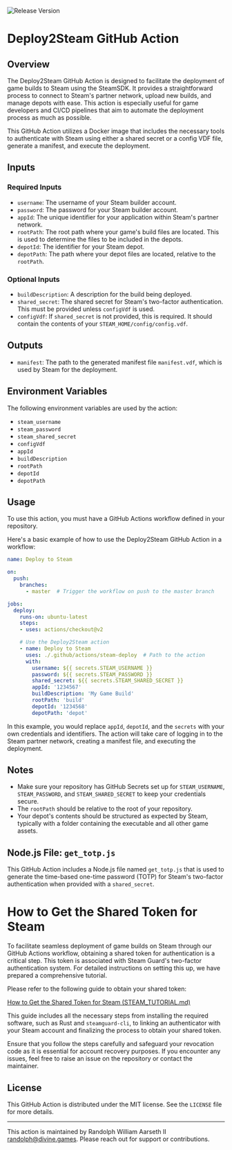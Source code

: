 ![Release Version](https://img.shields.io/github/v/release/Bioblaze/deploy2steam)

# Deploy2Steam GitHub Action

## Overview

The Deploy2Steam GitHub Action is designed to facilitate the deployment of game builds to Steam using the SteamSDK. It provides a straightforward process to connect to Steam's partner network, upload new builds, and manage depots with ease. This action is especially useful for game developers and CI/CD pipelines that aim to automate the deployment process as much as possible.

This GitHub Action utilizes a Docker image that includes the necessary tools to authenticate with Steam using either a shared secret or a config VDF file, generate a manifest, and execute the deployment.

## Inputs

### Required Inputs

- `username`: The username of your Steam builder account.
- `password`: The password for your Steam builder account.
- `appId`: The unique identifier for your application within Steam's partner network.
- `rootPath`: The root path where your game's build files are located. This is used to determine the files to be included in the depots.
- `depotId`: The identifier for your Steam depot.
- `depotPath`: The path where your depot files are located, relative to the `rootPath`.

### Optional Inputs

- `buildDescription`: A description for the build being deployed.
- `shared_secret`: The shared secret for Steam's two-factor authentication. This must be provided unless `configVdf` is used.
- `configVdf`: If `shared_secret` is not provided, this is required. It should contain the contents of your `STEAM_HOME/config/config.vdf`.

## Outputs

- `manifest`: The path to the generated manifest file `manifest.vdf`, which is used by Steam for the deployment.

## Environment Variables

The following environment variables are used by the action:

- `steam_username`
- `steam_password`
- `steam_shared_secret`
- `configVdf`
- `appId`
- `buildDescription`
- `rootPath`
- `depotId`
- `depotPath`

## Usage

To use this action, you must have a GitHub Actions workflow defined in your repository.

Here's a basic example of how to use the Deploy2Steam GitHub Action in a workflow:

```yaml
name: Deploy to Steam

on:
  push:
    branches:
      - master  # Trigger the workflow on push to the master branch

jobs:
  deploy:
    runs-on: ubuntu-latest
    steps:
    - uses: actions/checkout@v2

    # Use the Deploy2Steam action
    - name: Deploy to Steam
      uses: ./.github/actions/steam-deploy  # Path to the action
      with:
        username: ${{ secrets.STEAM_USERNAME }}
        password: ${{ secrets.STEAM_PASSWORD }}
        shared_secret: ${{ secrets.STEAM_SHARED_SECRET }}
        appId: '1234567'
        buildDescription: 'My Game Build'
        rootPath: 'build'
        depotId: '1234568'
        depotPath: 'depot'
```

In this example, you would replace `appId`, `depotId`, and the `secrets` with your own credentials and identifiers. The action will take care of logging in to the Steam partner network, creating a manifest file, and executing the deployment.

## Notes

- Make sure your repository has GitHub Secrets set up for `STEAM_USERNAME`, `STEAM_PASSWORD`, and `STEAM_SHARED_SECRET` to keep your credentials secure.
- The `rootPath` should be relative to the root of your repository.
- Your depot's contents should be structured as expected by Steam, typically with a folder containing the executable and all other game assets.

## Node.js File: `get_totp.js`

This GitHub Action includes a Node.js file named `get_totp.js` that is used to generate the time-based one-time password (TOTP) for Steam's two-factor authentication when provided with a `shared_secret`.

# How to Get the Shared Token for Steam

To facilitate seamless deployment of game builds on Steam through our GitHub Actions workflow, obtaining a shared token for authentication is a critical step. This token is associated with Steam Guard's two-factor authentication system. For detailed instructions on setting this up, we have prepared a comprehensive tutorial.

Please refer to the following guide to obtain your shared token:

[How to Get the Shared Token for Steam (STEAM_TUTORIAL.md)](./STEAM_TUTORIAL.md)

This guide includes all the necessary steps from installing the required software, such as Rust and `steamguard-cli`, to linking an authenticator with your Steam account and finalizing the process to obtain your shared token.

Ensure that you follow the steps carefully and safeguard your revocation code as it is essential for account recovery purposes. If you encounter any issues, feel free to raise an issue on the repository or contact the maintainer.

## License

This GitHub Action is distributed under the MIT license. See the `LICENSE` file for more details.


---


This action is maintained by Randolph William Aarseth II <randolph@divine.games>. Please reach out for support or contributions.